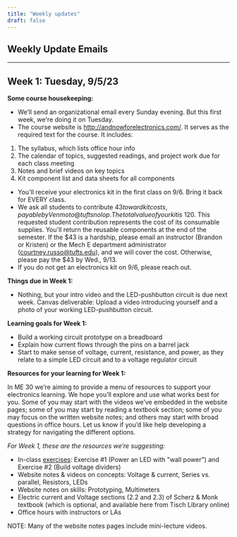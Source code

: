 ```yaml
---
title: "Weekly updates"
draft: false
---
```

## Weekly Update Emails

- - -



## Week 1: Tuesday, 9/5/23

**Some course housekeeping:**
- We’ll send an organizational email every Sunday evening. But this first week, we're doing it on Tuesday.
- The course website is http://andnowforelectronics.com/. It serves as the required text for the course. It includes:
1. The syllabus, which lists office hour info
2. The calendar of topics, suggested readings, and project work due for each class meeting
3. Notes and brief videos on key topics
4. Kit component list and data sheets for all components
- You'll receive your electronics kit in the first class on 9/6. Bring it back for EVERY class.
- We ask all students to contribute $43 toward kit costs, payable by Venmo to @tuftsnolop. The total value of your kit is ~$120. This requested student contribution represents the cost of its consumable supplies. You'll return the reusable components at the end of the semester. If the $43 is a hardship, please email an instructor (Brandon or Kristen) or the Mech E department administrator (courtney.russo@tufts.edu), and we will cover the cost. Otherwise, please pay the $43 by Wed., 9/13.
- If you do not get an electronics kit on 9/6, please reach out. 

**Things due in Week 1:**
- Nothing, but your intro video and the LED-pushbutton circuit is due next week. Canvas deliverable: Upload a video introducing yourself and a photo of your working LED-pushbutton circuit.

**Learning goals for Week 1:**
- Build a working circuit prototype on a breadboard 
- Explain how current flows through the pins on a barrel jack
- Start to make sense of voltage, current, resistance, and power, as they relate to a simple LED circuit and to a voltage regulator circuit

**Resources for your learning for Week 1:**

In ME 30 we’re aiming to provide a menu of resources to support your electronics learning. We hope you’ll explore and use what works best for you. Some of you may start with the videos we’ve embedded in the website pages; some of you may start by reading a textbook section; some of you may focus on the written website notes; and others may start with broad questions in office hours. Let us know if you’d like help developing a strategy for navigating the different options.

*For Week 1, these are the resources we’re suggesting:*
- In-class [exercises](http://andnowforelectronics.com/logistics/exercises/):  Exercise #1 (Power an LED with "wall power") and Exercise #2 (Build voltage dividers)
- Website notes & videos on concepts: Voltage & current, Series vs. parallel, Resistors, LEDs
- Website notes on skills: Prototyping, Multimeters
- Electric current and Voltage sections (2.2 and 2.3) of Scherz & Monk textbook (which is optional, and available here from Tisch Library online)
- Office hours with instructors or LAs

NOTE: Many of the website notes pages include mini-lecture videos.
